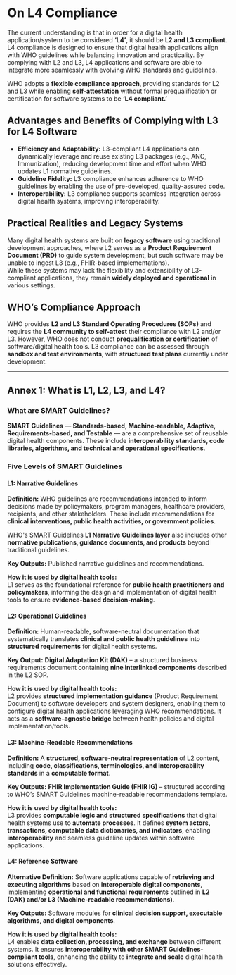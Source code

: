 # On L4 Compliance

The current understanding is that in order for a digital health application/system to be considered **‘L4’**, it should be **L2 and L3 compliant**. L4 compliance is designed to ensure that digital health applications align with WHO guidelines while balancing innovation and practicality. By complying with L2 and L3, L4 applications and software are able to integrate more seamlessly with evolving WHO standards and guidelines.  

WHO adopts a **flexible compliance approach**, providing standards for L2 and L3 while enabling **self-attestation** without formal prequalification or certification for software systems to be **‘L4 compliant.’**  

## Advantages and Benefits of Complying with L3 for L4 Software

- **Efficiency and Adaptability:** L3-compliant L4 applications can dynamically leverage and reuse existing L3 packages (e.g., ANC, Immunization), reducing development time and effort when WHO updates L1 normative guidelines.  
- **Guideline Fidelity:** L3 compliance enhances adherence to WHO guidelines by enabling the use of pre-developed, quality-assured code.  
- **Interoperability:** L3 compliance supports seamless integration across digital health systems, improving interoperability.  

## Practical Realities and Legacy Systems

Many digital health systems are built on **legacy software** using traditional development approaches, where L2 serves as a **Product Requirement Document (PRD)** to guide system development, but such software may be unable to ingest L3 (e.g., FHIR-based implementations).  
While these systems may lack the flexibility and extensibility of L3-compliant applications, they remain **widely deployed and operational** in various settings.  

## WHO’s Compliance Approach

WHO provides **L2 and L3 Standard Operating Procedures (SOPs)** and requires the **L4 community to self-attest** their compliance with L2 and/or L3. However, WHO does not conduct **prequalification or certification** of software/digital health tools. L3 compliance can be assessed through **sandbox and test environments**, with **structured test plans** currently under development.  

---

## Annex 1: What is L1, L2, L3, and L4?

### What are SMART Guidelines?

**SMART Guidelines** — **Standards-based, Machine-readable, Adaptive, Requirements-based, and Testable** — are a comprehensive set of reusable digital health components. These include **interoperability standards, code libraries, algorithms, and technical and operational specifications**.  

### Five Levels of SMART Guidelines

#### **L1: Narrative Guidelines**

**Definition:** WHO guidelines are recommendations intended to inform decisions made by policymakers, program managers, healthcare providers, recipients, and other stakeholders. These include recommendations for **clinical interventions, public health activities, or government policies**.  

WHO's SMART Guidelines **L1 Narrative Guidelines layer** also includes other **normative publications, guidance documents, and products** beyond traditional guidelines.  

**Key Outputs:** Published narrative guidelines and recommendations.  

**How it is used by digital health tools:**  
L1 serves as the foundational reference for **public health practitioners and policymakers**, informing the design and implementation of digital health tools to ensure **evidence-based decision-making**.  

#### **L2: Operational Guidelines**

**Definition:** Human-readable, software-neutral documentation that systematically translates **clinical and public health guidelines** into **structured requirements** for digital health systems.  

**Key Output:** **Digital Adaptation Kit (DAK)** – a structured business requirements document containing **nine interlinked components** described in the L2 SOP.  

**How it is used by digital health tools:**  
L2 provides **structured implementation guidance** (Product Requirement Document) to software developers and system designers, enabling them to configure digital health applications leveraging WHO recommendations. It acts as a **software-agnostic bridge** between health policies and digital implementation/tools.  

#### **L3: Machine-Readable Recommendations**

**Definition:** A **structured, software-neutral representation** of L2 content, including **code, classifications, terminologies, and interoperability standards** in a **computable format**.  

**Key Outputs:** **FHIR Implementation Guide (FHIR IG)** – structured according to WHO’s SMART Guidelines machine-readable recommendations template.  

**How it is used by digital health tools:**  
L3 provides **computable logic and structured specifications** that digital health systems use to **automate processes**. It defines **system actors, transactions, computable data dictionaries, and indicators**, enabling **interoperability** and seamless guideline updates within software applications.  

#### **L4: Reference Software**

**Alternative Definition:** Software applications capable of **retrieving and executing algorithms** based on **interoperable digital components**, implementing **operational and functional requirements** outlined in **L2 (DAK) and/or L3 (Machine-readable recommendations)**.  

**Key Outputs:** Software modules for **clinical decision support, executable algorithms, and digital components**.  

**How it is used by digital health tools:**  
L4 enables **data collection, processing, and exchange** between different systems. It ensures **interoperability with other SMART Guidelines-compliant tools**, enhancing the ability to **integrate and scale** digital health solutions effectively.  
